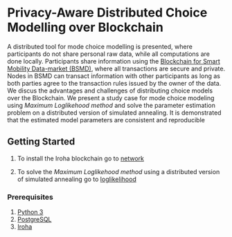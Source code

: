 # Privacy-Aware Distributed Choice Modelling over Blockchain

A distributed tool for mode choice modelling is presented, where participants do not share personal raw data, while all computations are done locally. Participants share information using the [Blockchain for Smart Mobility Data-market (BSMD)](https://github.com/billjee/bsmd), where all transactions are secure and private. Nodes in BSMD can transact information with other participants as long as both parties agree to the transaction rules issued by the owner of the data. We discus the advantages and challenges of distributing choice models over the Blockchain. We present a study case for mode choice modeling using _Maximum Loglikehood method_ and solve the parameter estimation problem on a distributed version of simulated annealing. It is demonstrated that the estimated model parameters are consistent and reproducible

## Getting Started

1. To install the Iroha blockchain go to [network](network/)

2. To solve the _Maximum Loglikehood method_ using a distributed version of simulated annealing go to  [loglikelihood](loglikelihood/)

### Prerequisites
1. [Python 3](https://www.python.org/download/releases/3.0/)
3. [PostgreSQL](https://www.postgresql.org/)
4. [Iroha](https://github.com/hyperledger/iroha)
